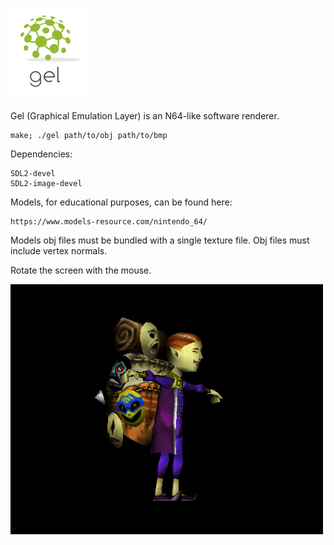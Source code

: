 ![screenshot](img/logo.png)

Gel (Graphical Emulation Layer) is an N64-like software renderer.

    make; ./gel path/to/obj path/to/bmp

Dependencies:

    SDL2-devel
    SDL2-image-devel

Models, for educational purposes, can be found here:

    https://www.models-resource.com/nintendo_64/

Models obj files must be bundled with a single texture file. Obj files
must include vertex normals.

Rotate the screen with the mouse.

![screenshot](img/salesman.gif)
